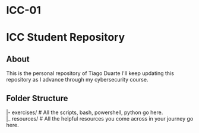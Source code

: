 # ICC-01
# ICC Student Repository
## About
This is the personal repository of Tiago Duarte
I'll keep updating this repository as I advance through my cybersecurity course.
## Folder Structure
|- exercises/ # All the scripts, bash, powershell, python go here. <br>
|_ resources/ # All the helpful resources you come across in your journey go here. 

